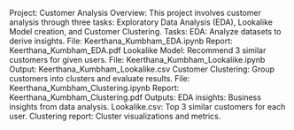 Project: Customer Analysis
Overview:
This project involves customer analysis through three tasks: Exploratory Data Analysis (EDA), Lookalike Model creation, and Customer Clustering.
Tasks:
EDA: Analyze datasets to derive insights.
File: Keerthana_Kumbham_EDA.ipynb
Report: Keerthana_Kumbham_EDA.pdf
Lookalike Model: Recommend 3 similar customers for given users.
File: Keerthana_Kumbham_Lookalike.ipynb
Output: Keerthana_Kumbham_Lookalike.csv
Customer Clustering: Group customers into clusters and evaluate results.
File: Keerthana_Kumbham_Clustering.ipynb
Report: Keerthana_Kumbham_Clustering.pdf
Outputs:
EDA insights: Business insights from data analysis.
Lookalike.csv: Top 3 similar customers for each user.
Clustering report: Cluster visualizations and metrics.
